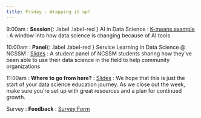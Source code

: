 ```yaml
---
title: Friday - Wrapping it up!
---
```


9:00am
: **Session**{: .label .label-red } AI in Data Science
  : [K-means example](https://claude.site/artifacts/9aff6fdc-53c6-47f0-9306-e45ee4ebe854)
: A window into how data science is changing because of AI tools

10:00am
: **Panel**{: .label .label-red } Service Learning in Data Science @ NCSSM
  : [Slides](#)
: A student panel of NCSSM students sharing how they've been able to use their data science in the field to help community organizations

11:00am
: **Where to go from here?**
  : [Slides](#)
: We hope that this is just the start of your data science education journey. As we close out the week, make sure you're set up with great resources and a plan for continued growth.

Survey
: **Feedback**
  : [Survey Form](#)
